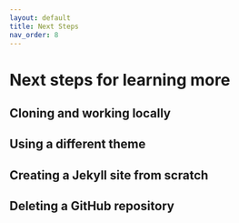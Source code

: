 ```yaml
---
layout: default
title: Next Steps
nav_order: 8
---
```

# Next steps for learning more

## Cloning and working locally

## Using a different theme

## Creating a Jekyll site from scratch

## Deleting a GitHub repository
